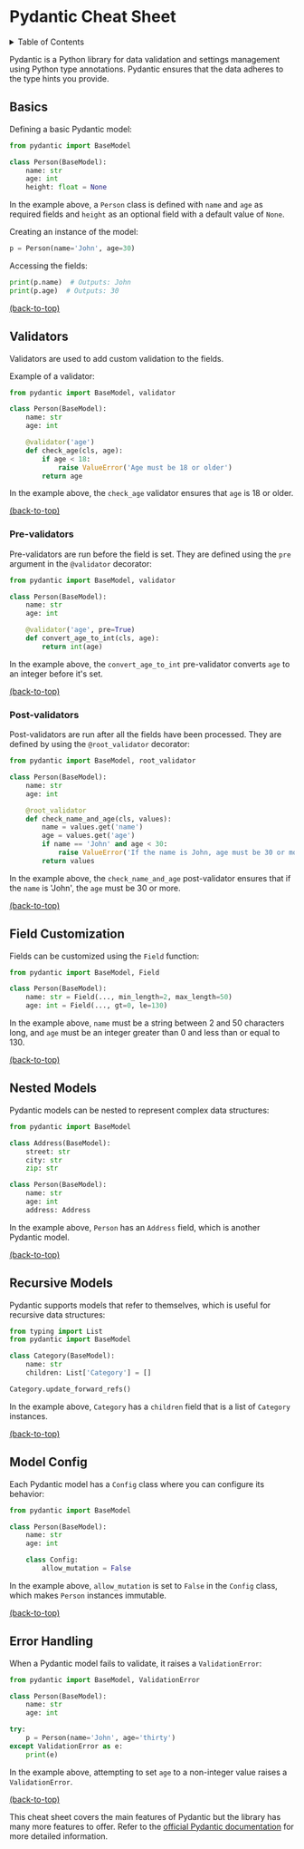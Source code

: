 # Pydantic Cheat Sheet

<details>
<summary>Table of Contents</summary>

 - [Basics](#basics)
 - [Validators](#validators)
    - [Pre-validators](#pre-validators)
    - [Post-validators](#post-validators)
 - [Field Customization](#field-customization)
 - [Nested Models](#nested-models)
 - [Recursive Models](#recursive-models)
 - [Model Config](#model-config)
 - [Error Handling](#error-handling)
</details>

Pydantic is a Python library for data validation and settings management using Python type annotations. Pydantic ensures that the data adheres to the type hints you provide.

## Basics

Defining a basic Pydantic model:

```python
from pydantic import BaseModel

class Person(BaseModel):
    name: str
    age: int
    height: float = None
```
In the example above, a `Person` class is defined with `name` and `age` as required fields and `height` as an optional field with a default value of `None`.

Creating an instance of the model:

```python
p = Person(name='John', age=30)
```
Accessing the fields:

```python
print(p.name)  # Outputs: John
print(p.age)  # Outputs: 30
```

[(back-to-top)](#pydantic-cheat-sheet)
## Validators

Validators are used to add custom validation to the fields.

Example of a validator:

```python
from pydantic import BaseModel, validator

class Person(BaseModel):
    name: str
    age: int

    @validator('age')
    def check_age(cls, age):
        if age < 18:
            raise ValueError('Age must be 18 or older')
        return age
```
In the example above, the `check_age` validator ensures that `age` is 18 or older.

[(back-to-top)](#pydantic-cheat-sheet)
### Pre-validators

Pre-validators are run before the field is set. They are defined using the `pre` argument in the `@validator` decorator:

```python
from pydantic import BaseModel, validator

class Person(BaseModel):
    name: str
    age: int

    @validator('age', pre=True)
    def convert_age_to_int(cls, age):
        return int(age)
```
In the example above, the `convert_age_to_int` pre-validator converts `age` to an integer before it's set.

[(back-to-top)](#pydantic-cheat-sheet)
### Post-validators

Post-validators are run after all the fields have been processed. They are defined by using the `@root_validator` decorator:

```python
from pydantic import BaseModel, root_validator

class Person(BaseModel):
    name: str
    age: int

    @root_validator
    def check_name_and_age(cls, values):
        name = values.get('name')
        age = values.get('age')
        if name == 'John' and age < 30:
            raise ValueError('If the name is John, age must be 30 or more')
        return values
```
In the example above, the `check_name_and_age` post-validator ensures that if the `name` is 'John', the `age` must be 30 or more.

[(back-to-top)](#pydantic-cheat-sheet)
## Field Customization

Fields can be customized using the `Field` function:

```python
from pydantic import BaseModel, Field

class Person(BaseModel):
    name: str = Field(..., min_length=2, max_length=50)
    age: int = Field(..., gt=0, le=130)
```
In the example above, `name` must be a string between 2 and 50 characters long, and `age` must be an integer greater than 0 and less than or equal to 130.

[(back-to-top)](#pydantic-cheat-sheet)
## Nested Models

Pydantic models can be nested to represent complex data structures:

```python
from pydantic import BaseModel

class Address(BaseModel):
    street: str
    city: str
    zip: str

class Person(BaseModel):
    name: str
    age: int
    address: Address
```

In the example above, `Person` has an `Address` field, which is another Pydantic model.

[(back-to-top)](#pydantic-cheat-sheet)
## Recursive Models

Pydantic supports models that refer to themselves, which is useful for recursive data structures:

```python
from typing import List
from pydantic import BaseModel

class Category(BaseModel):
    name: str
    children: List['Category'] = []

Category.update_forward_refs()
```

In the example above, `Category` has a `children` field that is a list of `Category` instances.

[(back-to-top)](#pydantic-cheat-sheet)
## Model Config

Each Pydantic model has a `Config` class where you can configure its behavior:

```python
from pydantic import BaseModel

class Person(BaseModel):
    name: str
    age: int

    class Config:
        allow_mutation = False
```
In the example above, `allow_mutation` is set to `False` in the `Config` class, which makes `Person` instances immutable.

[(back-to-top)](#pydantic-cheat-sheet)
## Error Handling

When a Pydantic model fails to validate, it raises a `ValidationError`:

```python
from pydantic import BaseModel, ValidationError

class Person(BaseModel):
    name: str
    age: int

try:
    p = Person(name='John', age='thirty')
except ValidationError as e:
    print(e)
```
In the example above, attempting to set `age` to a non-integer value raises a `ValidationError`.

[(back-to-top)](#pydantic-cheat-sheet)

This cheat sheet covers the main features of Pydantic but the library has many more features to offer. Refer to the [official Pydantic documentation](https://pydantic-docs.helpmanual.io/) for more detailed information.